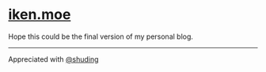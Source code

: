 # [iken.moe](https://iken.moe)

Hope this could be the final version of my personal blog.

---

Appreciated with [@shuding](https://github.com/shuding) 
